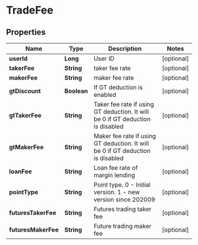 
# TradeFee

## Properties

Name | Type | Description | Notes
------------ | ------------- | ------------- | -------------
**userId** | **Long** | User ID |  [optional]
**takerFee** | **String** | taker fee rate |  [optional]
**makerFee** | **String** | maker fee rate |  [optional]
**gtDiscount** | **Boolean** | If GT deduction is enabled |  [optional]
**gtTakerFee** | **String** | Taker fee rate if using GT deduction. It will be 0 if GT deduction is disabled |  [optional]
**gtMakerFee** | **String** | Maker fee rate if using GT deduction. It will be 0 if GT deduction is disabled |  [optional]
**loanFee** | **String** | Loan fee rate of margin lending |  [optional]
**pointType** | **String** | Point type. 0 - Initial version. 1 - new version since 202009 |  [optional]
**futuresTakerFee** | **String** | Futures trading taker fee |  [optional]
**futuresMakerFee** | **String** | Future trading maker fee |  [optional]

